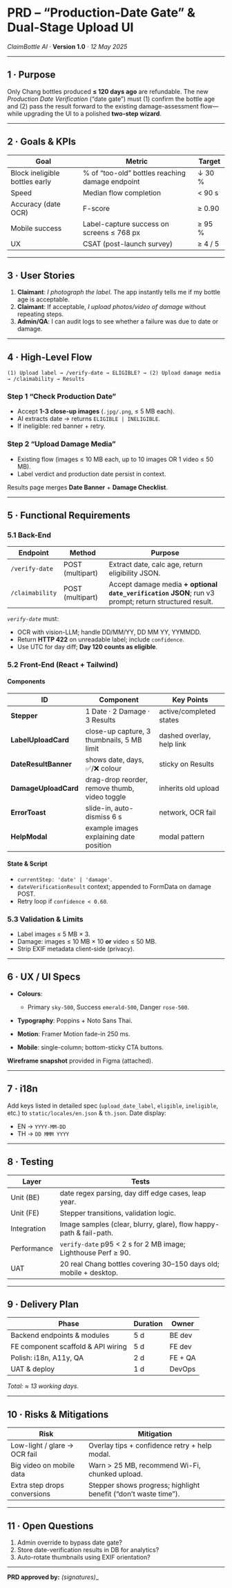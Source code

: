 # **PRD – “Production-Date Gate” & Dual-Stage Upload UI**

*ClaimBottle AI* · **Version 1.0** · *12 May 2025*

---

## 1 · Purpose

Only Chang bottles produced **≤ 120 days ago** are refundable. The new *Production Date Verification* (“date gate”) must (1) confirm the bottle age and (2) pass the result forward to the existing damage-assessment flow—while upgrading the UI to a polished **two-step wizard**.

---

## 2 · Goals & KPIs

| Goal                           | Metric                                          | Target  |
| ------------------------------ | ----------------------------------------------- | ------- |
| Block ineligible bottles early | % of “too-old” bottles reaching damage endpoint | ↓ 30 %  |
| Speed                          | Median flow completion                          | < 90 s  |
| Accuracy (date OCR)            | F-score                                         | ≥ 0.90  |
| Mobile success                 | Label-capture success on screens ≤ 768 px       | ≥ 95 %  |
| UX                             | CSAT (post-launch survey)                       | ≥ 4 / 5 |

---

## 3 · User Stories

1. **Claimant**: *I photograph the label*. The app instantly tells me if my bottle age is acceptable.
2. **Claimant**: If acceptable, *I upload photos/video of damage* without repeating steps.
3. **Admin/QA**: I can audit logs to see whether a failure was due to date or damage.

---

## 4 · High-Level Flow

```
(1) Upload label → /verify-date → ELIGIBLE? → (2) Upload damage media → /claimability → Results
```

### Step 1 “Check Production Date”

* Accept **1-3 close-up images** (`.jpg/.png`, ≤ 5 MB each).
* AI extracts date → returns `ELIGIBLE | INELIGIBLE`.
* If ineligible: red banner + retry.

### Step 2 “Upload Damage Media”

* Existing flow (images ≤ 10 MB each, up to 10 images OR 1 video ≤ 50 MB).
* Label verdict and production date persist in context.

Results page merges **Date Banner** + **Damage Checklist**.

---

## 5 · Functional Requirements

### 5.1 Back-End

| Endpoint        | Method           | Purpose                                                                                               |
| --------------- | ---------------- | ----------------------------------------------------------------------------------------------------- |
| `/verify-date`  | POST (multipart) | Extract date, calc age, return eligibility JSON.                                                      |
| `/claimability` | POST (multipart) | Accept damage media **+ optional `date_verification` JSON**; run v3 prompt; return structured result. |

*`verify-date`* must:

* OCR with vision-LLM; handle DD/MM/YY, DD MM YY, YYMMDD.
* Return **HTTP 422** on unreadable label; include `confidence`.
* Use UTC for day diff; **Day 120 counts as eligible**.

### 5.2 Front-End (React + Tailwind)

#### Components

| ID                   | Component                                     | Key Points                |
| -------------------- | --------------------------------------------- | ------------------------- |
| **Stepper**          | 1 Date · 2 Damage · 3 Results                 | active/completed states   |
| **LabelUploadCard**  | close-up capture, 3 thumbnails, 5 MB limit    | dashed overlay, help link |
| **DateResultBanner** | shows date, days, ✅/❌ colour                  | sticky on Results         |
| **DamageUploadCard** | drag-drop reorder, remove thumb, video toggle | inherits old upload       |
| **ErrorToast**       | slide-in, auto-dismiss 6 s                    | network, OCR fail         |
| **HelpModal**        | example images explaining date position       | modal pattern             |

#### State & Script

* `currentStep: 'date' | 'damage'`.
* `dateVerificationResult` context; appended to FormData on damage POST.
* Retry loop if `confidence < 0.60`.

### 5.3 Validation & Limits

* Label images ≤ 5 MB × 3.
* Damage: images ≤ 10 MB × 10 **or** video ≤ 50 MB.
* Strip EXIF metadata client-side (privacy).

---

## 6 · UX / UI Specs

* **Colours**:

  * Primary `sky-500`, Success `emerald-500`, Danger `rose-500`.
* **Typography**: Poppins + Noto Sans Thai.
* **Motion**: Framer Motion fade-in 250 ms.
* **Mobile**: single-column; bottom-sticky CTA buttons.

**Wireframe snapshot** provided in Figma (attached).

---

## 7 · i18n

Add keys listed in detailed spec (`upload_date_label`, `eligible`, `ineligible`, etc.) to `static/locales/en.json` & `th.json`.
Date display:

* EN → `YYYY-MM-DD`
* TH → `DD MMM YYYY`

---

## 8 · Testing

| Layer       | Tests                                                              |
| ----------- | ------------------------------------------------------------------ |
| Unit (BE)   | date regex parsing, day diff edge cases, leap year.                |
| Unit (FE)   | Stepper transitions, validation logic.                             |
| Integration | Image samples (clear, blurry, glare), flow happy-path & fail-path. |
| Performance | `verify-date` p95 < 2 s for 2 MB image; Lighthouse Perf ≥ 90.      |
| UAT         | 20 real Chang bottles covering 30–150 days old; mobile + desktop.  |

---

## 9 · Delivery Plan

| Phase                              | Duration | Owner   |
| ---------------------------------- | -------- | ------- |
| Backend endpoints & modules        | 5 d      | BE dev  |
| FE component scaffold & API wiring | 5 d      | FE dev  |
| Polish: i18n, A11y, QA             | 2 d      | FE + QA |
| UAT & deploy                       | 1 d      | DevOps  |

*Total: ≈ 13 working days.*

---

## 10 · Risks & Mitigations

| Risk                         | Mitigation                                                      |
| ---------------------------- | --------------------------------------------------------------- |
| Low-light / glare → OCR fail | Overlay tips + confidence retry + help modal.                   |
| Big video on mobile data     | Warn > 25 MB, recommend Wi-Fi, chunked upload.                  |
| Extra step drops conversions | Stepper shows progress; highlight benefit (“don’t waste time”). |

---

## 11 · Open Questions

1. Admin override to bypass date gate?
2. Store date-verification results in DB for analytics?
3. Auto-rotate thumbnails using EXIF orientation?

---

**PRD approved by:** *(signatures)*\_
